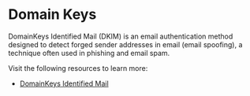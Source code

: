 # Domain Keys

DomainKeys Identified Mail (DKIM) is an email authentication method designed to detect forged sender addresses in email (email spoofing), a technique often used in phishing and email spam.

Visit the following resources to learn more:

- [DomainKeys Identified Mail](https://www.brainkart.com/article/DomainKeys-Identified-Mail_8493/)
